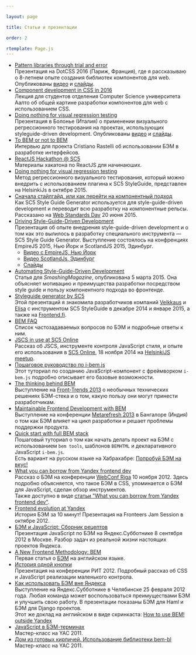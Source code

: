 ```yaml
---

layout: page

title: Статьи и презентации

order: 2

rtemplate: Page.js
---
```


* [Pattern libraries through trial and
  error](https://www.dotconferences.com/2016/12/varya-stepanova-pattern-libraries-through-trial-and-error)<br/>
  Презентация на DotCSS 2016 (Париж, Франция), где я рассказываю о 8-летнем опыте создания
  библиотек компонентов для web. Опубликованы [видео](https://www.dotconferences.com/2016/12/varya-stepanova-pattern-libraries-through-trial-and-error)
  и [слайды](http://varya.me/dotcss-2016/).
* [Component development in CSS in 2016](http://varya.me/component-development-css-2016/)<br/>
  Лекция для студентов отделения Computer Science университета Аалто об общей картине разработки
  компонентов для web с использованием CSS.
* [Doing nothing for visual regression testing](https://youtu.be/UPciXG1MoYw)<br/>
  Презентация в Болонье (Италия) о применении визуального регрессионного тестирования на
  проектах, использующих styleguide-driven development. Опубликованы [видео](https://youtu.be/UPciXG1MoYw)
  и [слайды](http://varya.me/fromthefront-2016/).
* [To BEM or not to BEM](http://www.didoo.net/to-bem-or-not-to-bem/05__interview-with--varya__stepanova.html)<br/>
  Интервью для проекта Cristiano Rastelli об использовании БЭМ в разработке интерфейсов.
* [ReactJS Hackathon @ SC5](http://varya.me/reactjs-hackathon/)<br/>
  Материалы хакатона по ReactJS для начинаюших.
* [Doing nothing for visual regression testing](http://varya.me/doing-nothing-for-visual-regression-2015/)<br/>
  Метод регрессионного визуального тестирования, который можно внедрить с использованием плагина к SC5 StyleGuide,
  представлен на HelsinkiJs в октябре 2015.
* [Сначала стайлгайд, или как перейти на компонентный подход](http://varya.me/wsd-2015)<br/>
  Как SC5 Style Guide Generator используется для style-guide-driven development и переводит
  всю разработку на компонентные рельсы. Рассказано на [Web Standards Day](http://webstandardsdays.ru/2015/06/20/)
  20 июня 2015.
* [Driving Style-Guide-Driven Development](https://youtu.be/bKI0amimw-k)<br/>
  Презентация об опыте внедрения style-guide-driven development и о том как это вылилось в разработку специального
  инструмента — SC5 Style Guide Generator. Выступление состоялось на конфренциях EmpireJS 2015,
  Нью Йорк и ScotlandJS 2015, Эдинбург.
  * [Видео с EmpireJS, Нью Йорк](https://youtu.be/bKI0amimw-k)
  * [Видео ScotlandJs, Эдинбург](https://youtu.be/gWzYMJjtx-Y)
  * [Слайды](http://varya.me/empirejs-2015/)
* [Automating Style-Guide-Driven
  Development](http://www.smashingmagazine.com/2015/03/05/automating-style-guide-driven-development/)<br/>
  Статья для *SmashingMagazine*, опубликована 5 марта 2015. Она объясняет мотивацию и преимущества разработки
  посредством style guide и пользу компонентного подхода во фронтенде.
* [Styleguide generator by SC5](http://www.slideshare.net/VarvaraStepanova/sc5-style-guide-generator)<br/>
Этой презентаций я знакомила разработчиков компаний
[Veikkaus](https://www.veikkaus.fi/) и [Elisa](http://elisa.fi/) с инструментом SC5 StyleGuide в декабре 2014 и январе
2015, а также на [Frontend.fi](http://frontend.fi/).
* [BEM FAQ](http://getbem.com/faq/)<br/>
Список частозадаваемых вопросов по БЭМ и подробные ответы к ним.
* [JSCS in use at SC5 Online](http://varya.me/jscs-talk/)<br/>
Рассказ об JSCS, инструменте контроля JavaScript стиля, и опыте его использования в [SC5 Online](http://sc5.io/), 18
ноября 2014 на [HelsinkiJS
meetup](http://www.eventbrite.com/e/helsinkijs-november-2014-tickets-14262484475?utm_campaign=event_reminder&utm_medium=email&ref=eemaileventremind&utm_source=eb_email&utm_term=eventname).
* [Пошаговое руководство по
i-bem.js](http://ru.bem.info/tutorials/bem-js-tutorial/)<br/>
Этот туториал по созданию JavaScript-компонент с фреймворком
`i-bem.js` подробно описывает его базовые возможности.
* [The thinking behind BEM](https://vimeo.com/66474705)<br/>
Выступление на [Front-Trends 2013](http://2013.front-trends.com/) о необычных
технических решениях БЭМ-стека и о том, какую пользу они могут принести
разработчикам.
* [Maintainable Frontend Development with
BEM](http://hasgeek.tv/metarefresh/2013/496-maintainable-frontend-development-with-bem)<br/>
Выступление на конференции [Metarefresh 2013](http://metarefresh.in/2013/) в
Бангалоре (Индия) о том как БЭМ влияет на цикл разработки и решает проблемы
поддержки продукта.
* [Quick start with full BEM
stack](http://bem.info/articles/start-with-project-stub/)<br/>
Пошаговый туториал о том как начать делать проект на БЭМ с использованием `bem
tools`, шаблонов `BEMHTML` и декларативного JavaScript `i-bem.js`.<br/>
Есть вариант на русском языке на Хабрахабре: [Попробуй БЭМ на
вкус!](http://habrahabr.ru/post/162385/)
* [What you can borrow from Yandex frontend
dev](https://vimeo.com/53219242)<br/>
Рассказ о БЭМ на конференции [WebConf Riga](http://webconf.lv/) 10 ноября 2012.
Здесь подробно объясняется, что такое БЭМ в CSS, упоминается о БЭМ для
JavaScript, сделан обзор инструментов.<br/>
Также доступно в виде [статьи "What you can borrow from Yandex frontend
dev"](http://bem.info/articles/yandex-frontend-dev/).
* [Frontend evolution at Yandex](https://vimeo.com/51897014)<br/>
История БЭМ за 10 минут! Презентация на Fronteers Jam Session в октябре 2012.
* [БЭМ и JavaScript: Сборник
рецептов](https://events.yandex.ru/lib/talks/324/)<br/>
Презентация JavaScript по БЭМ на Яндекс.Субботнике 8 сентября 2012 в Москве.
Разбор задач из реальной жизни настоящих проектов Яндекса.
* [A New Frontend Methodology:
BEM](http://coding.smashingmagazine.com/2012/04/16/a-new-front-end-methodology-bem/)<br/>
Первая статья о [БЭМ](http://bem.info) на английском языке.
* [История одной кнопки](https://vimeo.com/40928087)<br/>
Презентация на конференции РИТ 2012. Подробный рассказ об CSS и JavaScript
реализации маленького контрола.
* [Как использовать БЭМ вне Яндекса](https://vimeo.com/37533949)<br/>
Выступление на Яндекс.Субботнике в Челябинске 25 февраля 2012 года. Любая
команда может воспользоваться преимуществами БЭМ и улучшить свою работу. В
презентации показаны БЭМ для Haml и БЭМ для Django проектов.<br/>
Этот же доклад на английском в виде скринкаста: [How to use BEM! outside
Yandex](https://vimeo.com/38346573)
* [JavaScript в
БЭМ-терминах](http://clubs.ya.ru/bem/replies.xml?item_no=1154)<br/>
Мастер-класс на YAC 2011.
* [Дом из готовых кирпичей. Использование библиотеки
bem-bl](http://clubs.ya.ru/bem/replies.xml?item_no=1152)<br/>
Мастер-класс на YAC 2011.
